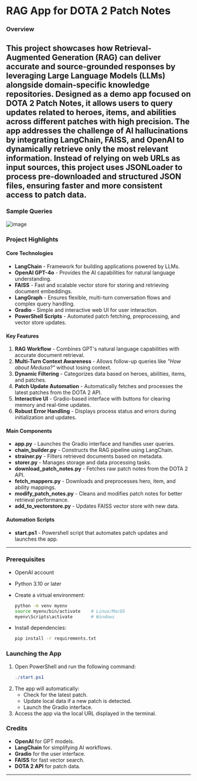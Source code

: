RAG App for DOTA 2 Patch Notes
==============================

### Overview
This project showcases how Retrieval-Augmented Generation (RAG) can deliver accurate and source-grounded responses by leveraging Large Language Models (LLMs) alongside domain-specific knowledge repositories.
Designed as a demo app focused on DOTA 2 Patch Notes, it allows users to query updates related to heroes, items, and abilities across different patches with high precision. The app addresses the challenge of AI hallucinations by integrating LangChain, FAISS, and OpenAI to dynamically retrieve only the most relevant information.
Instead of relying on web URLs as input sources, this project uses JSONLoader to process pre-downloaded and structured JSON files, ensuring faster and more consistent access to patch data.
---

### Sample Queries
![image](https://github.com/user-attachments/assets/034c22eb-bf9b-4d8d-839d-909de1b32b04)

### Project Highlights

#### **Core Technologies**
- **LangChain** - Framework for building applications powered by LLMs.
- **OpenAI GPT-4o** - Provides the AI capabilities for natural language understanding.
- **FAISS** - Fast and scalable vector store for storing and retrieving document embeddings.
- **LangGraph** - Ensures flexible, multi-turn conversation flows and complex query handling.
- **Gradio** - Simple and interactive web UI for user interaction.
- **PowerShell Scripts** - Automated patch fetching, preprocessing, and vector store updates.

#### **Key Features**
1. **RAG Workflow** - Combines GPT's natural language capabilities with accurate document retrieval.
2. **Multi-Turn Context Awareness** - Allows follow-up queries like *"How about Medusa?"* without losing context.
3. **Dynamic Filtering** - Categorizes data based on heroes, abilities, items, and patches.
4. **Patch Update Automation** - Automatically fetches and processes the latest patches from the DOTA 2 API.
5. **Interactive UI** - Gradio-based interface with buttons for clearing memory and real-time updates.
6. **Robust Error Handling** - Displays process status and errors during initialization and updates.

#### **Main Components**
- **app.py** - Launches the Gradio interface and handles user queries.
- **chain_builder.py** - Constructs the RAG pipeline using LangChain.
- **strainer.py** - Filters retrieved documents based on metadata.
- **storer.py** - Manages storage and data processing tasks.
- **download_patch_notes.py** - Fetches raw patch notes from the DOTA 2 API.
- **fetch_mappers.py** - Downloads and preprocesses hero, item, and ability mappings.
- **modify_patch_notes.py** - Cleans and modifies patch notes for better retrieval performance.
- **add_to_vectorstore.py** - Updates FAISS vector store with new data.

#### **Automation Scripts**
- **start.ps1** - Powershell script that automates patch updates and launches the app.

---

### **Prerequisites**
- OpenAI account
- Python 3.10 or later
- Create a virtual environment:
  ```bash
  python -m venv myenv
  source myenv/bin/activate    # Linux/MacOS
  myenv\Scripts\activate       # Windows
  ```

- Install dependencies:
  ```bash
  pip install -r requirements.txt
  ```

### **Launching the App**
1. Open PowerShell and run the following command:
   ```powershell
   ./start.ps1
   ```
2. The app will automatically:
   - Check for the latest patch.
   - Update local data if a new patch is detected.
   - Launch the Gradio interface.
3. Access the app via the local URL displayed in the terminal.

### Credits
- **OpenAI** for GPT models.
- **LangChain** for simplifying AI workflows.
- **Gradio** for the user interface.
- **FAISS** for fast vector search.
- **DOTA 2 API** for patch data.

---

